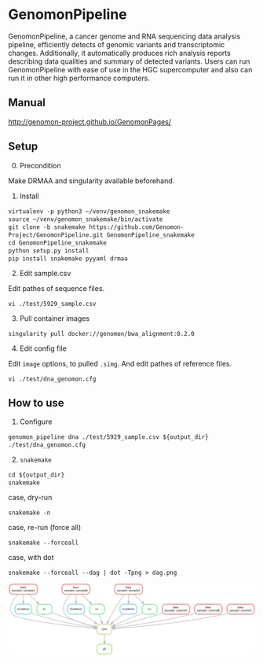 GenomonPipeline
===============
GenomonPipeline, a cancer genome and RNA sequencing data analysis pipeline, efficiently detects of genomic variants and transcriptomic changes. Additionally, it automatically produces rich analysis reports describing data qualities and summary of detected variants.  Users can run GenomonPipeline with ease of use in the HGC supercomputer and also can run it in other high performance computers.

## Manual
http://genomon-project.github.io/GenomonPages/

## Setup

0. Precondition

Make DRMAA and singularity available beforehand.

1. Install

```
virtualenv -p python3 ~/venv/genomon_snakemake
source ~/venv/genomon_snakemake/bin/activate
git clone -b snakemake https://github.com/Genomon-Project/GenomonPipeline.git GenomonPipeline_snakemake
cd GenomonPipeline_snakemake
python setup.py install
pip install snakemake pyyaml drmaa
```

2. Edit sample.csv

Edit pathes of sequence files.
```
vi ./test/5929_sample.csv
```

3. Pull container images

```
singularity pull docker://genomon/bwa_alignment:0.2.0
```

4. Edit config file

Edit `image` options, to pulled `.simg`.
And edit pathes of reference files.
```
vi ./test/dna_genomon.cfg
```

## How to use

1. Configure

```
genomon_pipeline dna ./test/5929_sample.csv ${output_dir} ./test/dna_genomon.cfg
```

2. `snakemake`
```
cd ${output_dir}
snakemake
```

case, dry-run
```
snakemake -n
```

case, re-run (force all)
```
snakemake --forceall
```

case, with dot
```
snakemake --forceall --dag | dot -Tpng > dag.png
```

![](./dag.png)

